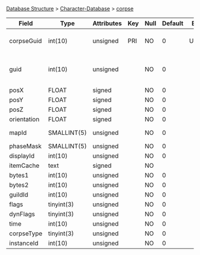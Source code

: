 [Database Structure](Database-Structure) > [Character-Database](Character-Database) > [corpse](corpse)

| Field       | Type        | Attributes | Key | Null | Default | Extra  | Comment                            |
|-------------|-------------|------------|-----|------|---------|--------|------------------------------------|
| corpseGuid  | int(10)     | unsigned   | PRI | NO   | 0       | Unique | Global Unique Identifier           |
| guid        | int(10)     | unsigned   |     | NO   | 0       |        | Character Global Unique Identifier |
| posX        | FLOAT       | signed     |     | NO   | 0       |        |                                    |
| posY        | FLOAT       | signed     |     | NO   | 0       |        |                                    |
| posZ        | FLOAT       | signed     |     | NO   | 0       |        |                                    |
| orientation | FLOAT       | signed     |     | NO   | 0       |        |                                    |
| mapId       | SMALLINT(5) | unsigned   |     | NO   | 0       |        | Map Identifier                     |
| phaseMask   | SMALLINT(5) | unsigned   |     | NO   | 0       |        |                                    |
| displayId   | int(10)     | unsigned   |     | NO   | 0       |        |                                    |
| itemCache   | text        | signed     |     | NO   |         |        |                                    |
| bytes1      | int(10)     | unsigned   |     | NO   | 0       |        |                                    |
| bytes2      | int(10)     | unsigned   |     | NO   | 0       |        |                                    |
| guildId     | int(10)     | unsigned   |     | NO   | 0       |        |                                    |
| flags       | tinyint(3)  | unsigned   |     | NO   | 0       |        |                                    |
| dynFlags    | tinyint(3)  | unsigned   |     | NO   | 0       |        |                                    |
| time        | int(10)     | unsigned   |     | NO   | 0       |        |                                    |
| corpseType  | tinyint(3)  | unsigned   |     | NO   | 0       |        |                                    |
| instanceId  | int(10)     | unsigned   |     | NO   | 0       |        |                                    |
